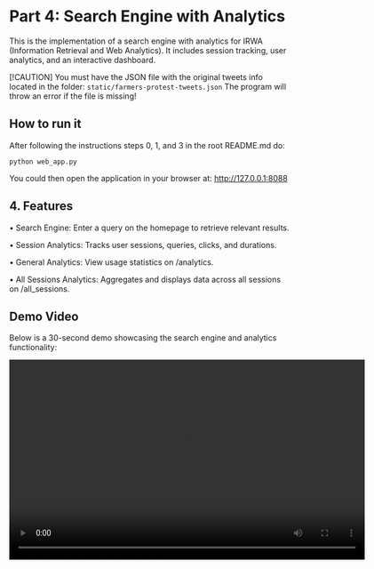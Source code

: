# Part 4: Search Engine with Analytics

This is the implementation of a search engine with analytics for IRWA (Information Retrieval and Web Analytics). It includes session tracking, user analytics, and an interactive dashboard.

[!CAUTION]
You must have the JSON file with the original tweets info located in the folder: `static/farmers-protest-tweets.json`
The program will throw an error if the file is missing!

## How to run it

After following the instructions steps 0, 1, and 3 in the root README.md do:

```
python web_app.py
```

You could then open the application in your browser at: http://127.0.0.1:8088

## 4. Features

•	Search Engine: Enter a query on the homepage to retrieve relevant results.

•	Session Analytics: Tracks user sessions, queries, clicks, and durations.

•	General Analytics: View usage statistics on /analytics.

•	All Sessions Analytics: Aggregates and displays data across all sessions on /all_sessions.

## Demo Video

Below is a 30-second demo showcasing the search engine and analytics functionality:

<video width="640" height="360" controls>
  <source src="static/demo.mov" type="video/mp4">
  Your browser does not support the video tag.
</video>